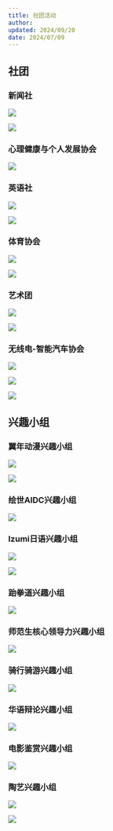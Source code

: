 ```yaml
---
title: 社团活动
author: 
updated: 2024/09/20
date: 2024/07/09
---
```


## 社团

### 新闻社

![](./images/index-1.webp)

![](./images/index-2.webp)

### 心理健康与个人发展协会

![](./images/index-3.webp)

### 英语社

![](./images/index-4.webp)

![](./images/index-5.webp)

### 体育协会

![](./images/index-6.webp)

![](./images/index-7.webp)

### 艺术团

![](./images/index-8.webp)

![](./images/index-9.webp)

### 无线电-智能汽车协会

![](./images/index-10.webp)

![](./images/index-11.webp)

![](./images/index-12.webp)

## 兴趣小组

### 翼年动漫兴趣小组

![](./images/index-13.webp)

![](./images/index-14.webp)

### 绘世AIDC兴趣小组

![](./images/index-15.webp)

### Izumi日语兴趣小组

![](./images/index-16.webp)

![](./images/index-17.webp)

### 跆拳道兴趣小组

![](./images/index-18.webp)

### 师范生核心领导力兴趣小组

![](./images/index-19.webp)

### 骑行骑游兴趣小组

![](./images/index-20.webp)

### 华语辩论兴趣小组

![](./images/index-21.webp)

### 电影鉴赏兴趣小组

![](./images/index-22.webp)

### 陶艺兴趣小组

![](./images/index-23.webp)

![](./images/index-24.webp)